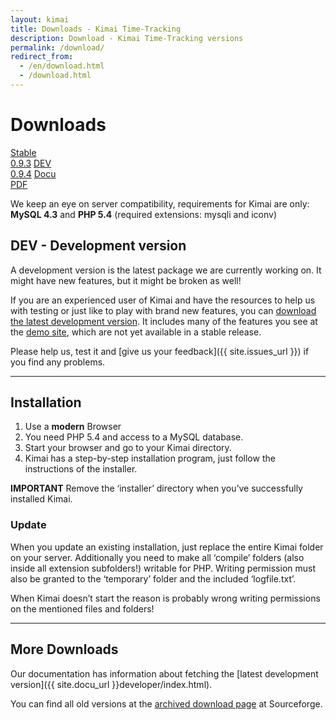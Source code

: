 ```yaml
---
layout: kimai
title: Downloads - Kimai Time-Tracking
description: Download - Kimai Time-Tracking versions
permalink: /download/
redirect_from:
  - /en/download.html
  - /download.html
---
```


# Downloads

<section id="downloads">
  <a href="{{ site.stable_url }}"><span>Stable<br/>0.9.3</span></a>
  <a href="https://github.com/kimai/kimai/archive/master.zip"><span>DEV<br/>0.9.4</span></a>
  <a href="https://github.com/kimai/manuals/raw/master/documentation.pdf"><span>Docu<br/>PDF</span></a>
</section>
<div class="clearleft"></div>

We keep an eye on server compatibility, requirements for Kimai are only:
<br/>**MySQL 4.3** and **PHP 5.4** (required extensions: mysqli and iconv)

<div class="clearleft"></div>

## DEV - Development version

A development version is the latest package we are currently working on. 
It might have new features, but it might be broken as well!

If you are an experienced user of Kimai and have the resources to help us with testing or just like to play with brand new features,
you can [download the latest development version](https://github.com/kimai/kimai/archive/master.zip).
It includes many of the features you see at the [demo site](/demo/), which are not yet available in a stable release.

Please help us, test it and [give us your feedback]({{ site.issues_url }}) if you find any problems.

* * *

## Installation

1.  Use a **modern** Browser
2.  You need PHP 5.4 and access to a MySQL database.
3.  Start your browser and go to your Kimai directory.
4.  Kimai has a step-by-step installation program, just follow the instructions of the installer.

**IMPORTANT** Remove the ‘installer’ directory when you’ve successfully installed Kimai.

### Update

When you update an existing installation, just replace the entire Kimai folder on your server. Additionally you need to make all ‘compile’ folders (also inside all extension subfolders!) writable for PHP. Writing permission must also be granted to the ‘temporary’ folder and the included ‘logfile.txt’.

When Kimai doesn’t start the reason is probably wrong writing permissions on the mentioned files and folders!

* * *

## More Downloads

Our documentation has information about fetching the [latest development version]({{ site.docu_url }}developer/index.html).

You can find all old versions at the [archived download page](https://sourceforge.net/projects/kimai/files/) at Sourceforge.
